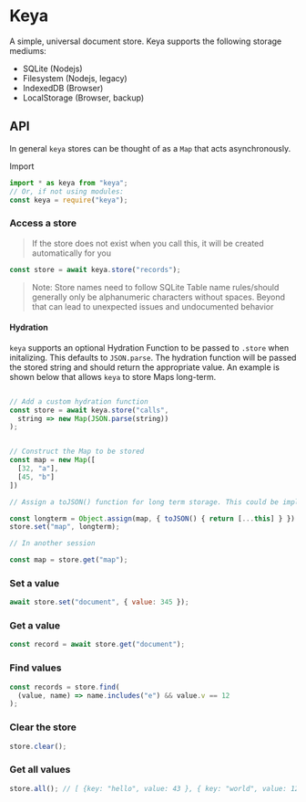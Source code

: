 # Keya

A simple, universal document store. Keya supports the following storage mediums:

- SQLite (Nodejs)
- Filesystem (Nodejs, legacy)
- IndexedDB (Browser)
- LocalStorage (Browser, backup)

## API

In general `keya` stores can be thought of as a `Map` that acts asynchronously.

Import

```javascript
import * as keya from "keya";
// Or, if not using modules:
const keya = require("keya");
```

### Access a store

> If the store does not exist when you call this, it will be created automatically for you

```javascript
const store = await keya.store("records");
```

> Note: Store names need to follow SQLite Table name rules/should generally only be alphanumeric characters without spaces. Beyond that can lead to unexpected issues and undocumented behavior

#### Hydration

`keya` supports an optional Hydration Function to be passed to `.store` when initalizing. This defaults to `JSON.parse`. The hydration function will be passed the stored string and should return the appropriate value. An example is shown below that allows `keya` to store Maps long-term.

```JavaScript

// Add a custom hydration function
const store = await keya.store("calls",
  string => new Map(JSON.parse(string))
);


// Construct the Map to be stored
const map = new Map([
  [32, "a"],
  [45, "b"]
])

// Assign a toJSON() function for long term storage. This could be implemented in a class extending Map, but for sake of example, it's just done here

const longterm = Object.assign(map, { toJSON() { return [...this] } })
store.set("map", longterm);

// In another session

const map = store.get("map");
```

### Set a value

```javascript
await store.set("document", { value: 345 });
```

### Get a value

```javascript
const record = await store.get("document");
```

### Find values

```javascript
const records = store.find(
  (value, name) => name.includes("e") && value.v == 12
);
```

### Clear the store

```javascript
store.clear();
```

### Get all values

```javascript
store.all(); // [ {key: "hello", value: 43 }, { key: "world", value: 12 } ]
```
